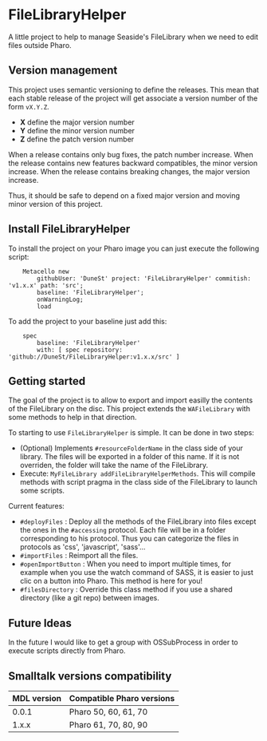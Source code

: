 # FileLibraryHelper

A little project to help to manage Seaside's FileLibrary when we need to edit files outside Pharo.

## Version management 

This project uses semantic versioning to define the releases. This mean that each stable release of the project will get associate a version number of the form `vX.Y.Z`. 

- **X** define the major version number
- **Y** define the minor version number 
- **Z** define the patch version number

When a release contains only bug fixes, the patch number increase. When the release contains new features backward compatibles, the minor version increase. When the release contains breaking changes, the major version increase. 

Thus, it should be safe to depend on a fixed major version and moving minor version of this project.

## Install FileLibraryHelper

To install the project on your Pharo image you can just execute the following script: 

```Smalltalk
    Metacello new
    	githubUser: 'DuneSt' project: 'FileLibraryHelper' commitish: 'v1.x.x' path: 'src';
    	baseline: 'FileLibraryHelper';
    	onWarningLog;
    	load
```

To add the project to your baseline just add this:

```Smalltalk
    spec
    	baseline: 'FileLibraryHelper'
    	with: [ spec repository: 'github://DuneSt/FileLibraryHelper:v1.x.x/src' ]
```

## Getting started

The goal of the project is to allow to export and import easilly the contents of the FileLibrary on the disc. This project extends the `WAFileLibrary` with some methods to help in that direction.

To starting to use `FileLibraryHelper` is simple. It can be done in two steps:
- (Optional) Implements `#resourceFolderName` in the class side of your library. The files will be exported in a folder of this name. If it is not overriden, the folder will take the name of the FileLibrary.
- Execute: `MyFileLibrary addFileLibraryHelperMethods`. This will compile methods with script pragma in the class side of the FileLibrary to launch some scripts.

Current features:
- `#deployFiles` : Deploy all the methods of the FileLibrary into files except the ones in the `#accessing` protocol. Each file will be in a folder corresponding to his protocol. Thus you can categorize the files in protocols as 'css', 'javascript', 'sass'...
- `#importFiles` : Reimport  all the files.
- `#openImportButton` : When you need to import multiple times, for example when you use the watch command of SASS, it is easier to just clic on a button into Pharo. This method is here for you!
- `#filesDirectory` : Override this class method if you use a shared directory (like a git repo) between images.

## Future Ideas

In the future I would like to get a group with OSSubProcess in order to execute scripts directly from Pharo.

## Smalltalk versions compatibility

| MDL version 	| Compatible Pharo versions 	|
|-------------	|---------------------------	|
| 0.0.1       	| Pharo 50, 60, 61, 70				|
| 1.x.x       	| Pharo 61, 70, 80, 90        		|

